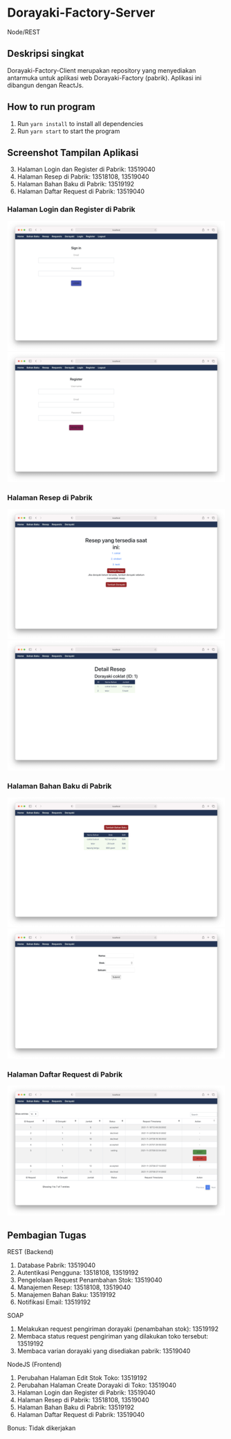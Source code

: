 # Dorayaki-Factory-Server

Node/REST
## Deskripsi singkat
Dorayaki-Factory-Client merupakan repository yang menyediakan antarmuka untuk aplikasi web Dorayaki-Factory (pabrik). Aplikasi ini dibangun dengan ReactJs.

## How to run program

1. Run `yarn install` to install all dependencies
2. Run `yarn start` to start the program

## Screenshot Tampilan Aplikasi
3. Halaman Login dan Register di Pabrik: 13519040
4. Halaman Resep di Pabrik: 13518108, 13519040
5. Halaman Bahan Baku di Pabrik: 13519192
6. Halaman Daftar Request di Pabrik: 13519040


### Halaman Login dan Register di Pabrik
![login](/screenshots/login.png)
![register](/screenshots/register.png)
### Halaman Resep di Pabrik
![resep](/screenshots/resep.png)
![detailresep](/screenshots/detailresep1.png)
### Halaman Bahan Baku di Pabrik
![bahanbaku](/screenshots/bahanbaku.png)
![tambahbahanbaku](/screenshots/tambahbahanbaku.png)
### Halaman Daftar Request di Pabrik
![request](/screenshots/request.png)

## Pembagian Tugas
REST (Backend)
1. Database Pabrik: 13519040
2. Autentikasi Pengguna: 13518108, 13519192
3. Pengelolaan Request Penambahan Stok: 13519040
4. Manajemen Resep: 13518108, 13519040
5. Manajemen Bahan Baku: 13519192
6. Notifikasi Email: 13519192

SOAP
1. Melakukan request pengiriman dorayaki (penambahan stok): 13519192
2. Membaca status request pengiriman yang dilakukan toko tersebut: 13519192
3. Membaca varian dorayaki yang disediakan pabrik: 13519040

NodeJS (Frontend)
1. Perubahan Halaman Edit Stok Toko: 13519192
2. Perubahan Halaman Create Dorayaki di Toko: 13519040
3. Halaman Login dan Register di Pabrik: 13519040
4. Halaman Resep di Pabrik: 13518108, 13519040
5. Halaman Bahan Baku di Pabrik: 13519192
6. Halaman Daftar Request di Pabrik: 13519040

Bonus: Tidak dikerjakan